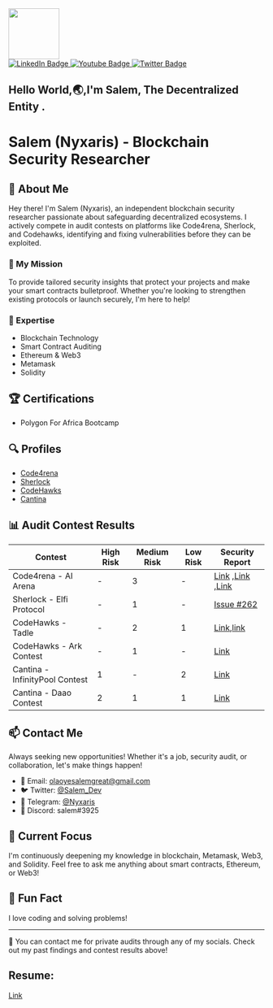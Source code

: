 <div id="header" align="center&color=black">
  
  <img src="https://media.giphy.com/media/M9gbBd9nbDrOTu1Mqx/giphy.gif" width="100"/>
  
</div>
<div id="badges">
  <a href="your-linkedin-URL">
    <img src="https://img.shields.io/badge/LinkedIn-blue?style=for-the-badge&logo=linkedin&logoColor=white" alt="LinkedIn Badge"/>
  </a>
  <a href="your-youtube-URL">
    <img src="https://img.shields.io/badge/YouTube-red?style=for-the-badge&logo=youtube&logoColor=white" alt="Youtube Badge"/>
  </a>
  <a href="your-twitter-URL">
    <img src="https://img.shields.io/badge/Twitter-blue?style=for-the-badge&logo=twitter&logoColor=white" alt="Twitter Badge"/>
  </a>

   
</div>


Hello World,🌏,I'm Salem, The Decentralized Entity .
---
# Salem (Nyxaris) - Blockchain Security Researcher

## 👋 About Me

Hey there! I'm Salem (Nyxaris), an independent blockchain security researcher passionate about safeguarding decentralized ecosystems. I actively compete in audit contests on platforms like Code4rena, Sherlock, and Codehawks, identifying and fixing vulnerabilities before they can be exploited.

### 🚀 My Mission

To provide tailored security insights that protect your projects and make your smart contracts bulletproof. Whether you're looking to strengthen existing protocols or launch securely, I'm here to help!

### 💼 Expertise

- Blockchain Technology
- Smart Contract Auditing
- Ethereum & Web3
- Metamask
- Solidity

## 🏆 Certifications

- Polygon For Africa Bootcamp

## 🔍 Profiles

- [Code4rena](https://code4rena.com/@Nyxaris)
- [Sherlock](https://audits.sherlock.xyz/watson/Salem)
- [CodeHawks](https://codehawks.cyfrin.io/?contestType=all&upcoming=true&live=true&community-judging=true&judging=true&ended=true&sort=startDate)
- [Cantina](https://cantina.xyz/u/Nyxaris)

## 📊 Audit Contest Results

| Contest | High Risk | Medium Risk | Low Risk | Security Report |
|---------|-----------|-------------|----------|-----------------|
| Code4rena - AI Arena | - | 3 | - | [Link](https://github.com/code-423n4/2024-02-ai-arena-findings/issues/376) ,[Link](https://github.com/code-423n4/2024-02-ai-arena-findings/issues/43) ,[Link](https://github.com/code-423n4/2024-02-ai-arena-findings/issues/43) |
| Sherlock - Elfi Protocol | - | 1 | - | [Issue #262](https://github.com/sherlock-audit/2024-05-elfi-protocol-judging/issues/262) |
| CodeHawks - Tadle | - | 2| 1 | [Link](https://codehawks.cyfrin.io/c/2024-08-tadle/s/58),[link](https://codehawks.cyfrin.io/c/2024-08-tadle/s/814) |
| CodeHawks - Ark Contest| - | 1| - | [Link](https://codehawks.cyfrin.io/c/2024-07-ark-project/s/14)|
| Cantina - InfinityPool Contest| 1 | - | 2 | [Link](https://x.com/Salthegeek1/status/1866782072905535807)|
| Cantina - Daao Contest| 2 | 1 | 1 | [Link](https://drive.google.com/file/d/1NSGfCh8iGTXQAn05XIoKYj3VsBgambqY/view?usp=drive_link)|








## 📫 Contact Me

Always seeking new opportunities! Whether it's a job, security audit, or collaboration, let's make things happen!

- 📧 Email: olaoyesalemgreat@gmail.com
- 🐦 Twitter: [@Salem_Dev](https://twitter.com/salthegeek1)
- 💬 Telegram: [@Nyxaris](https://t.me/@Nyxaris_1)
- 📱 Discord: salem#3925

## 🌱 Current Focus

I'm continuously deepening my knowledge in blockchain, Metamask, Web3, and Solidity. Feel free to ask me anything about smart contracts, Ethereum, or Web3!

## 🎈 Fun Fact

I love coding and solving problems!

---

📌 You can contact me for private audits through any of my socials. Check out my past findings and contest results above!

## Resume:
[Link](https://drive.google.com/file/d/1Yl64SeSEZLIEOikl6aB1mblz0O9-K8O-/view?usp=sharing)
